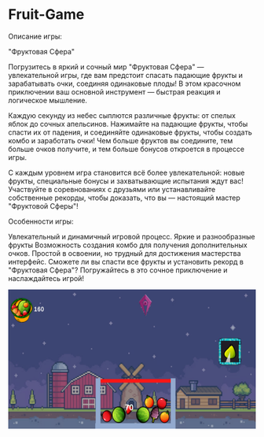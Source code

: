 # Fruit-Game

Описание игры:

"Фруктовая Сфера"

Погрузитесь в яркий и сочный мир "Фруктовая Сфера" — увлекательной игры, где вам предстоит спасать падающие фрукты и зарабатывать очки, соединяя одинаковые плоды! В этом красочном приключении ваш основной инструмент — быстрая реакция и логическое мышление.

Каждую секунду из небес сыплются различные фрукты: от спелых яблок до сочных апельсинов. Нажимайте на падающие фрукты, чтобы спасти их от падения, и соединяйте одинаковые фрукты, чтобы создать комбо и заработать очки! Чем больше фруктов вы соедините, тем больше очков получите, и тем больше бонусов откроется в процессе игры.

С каждым уровнем игра становится всё более увлекательной: новые фрукты, специальные бонусы и захватывающие испытания ждут вас! Участвуйте в соревнованиях с друзьями или устанавливайте собственные рекорды, чтобы доказать, что вы — настоящий мастер "Фруктовой Сферы"!

Особенности игры:

Увлекательный и динамичный игровой процесс.
Яркие и разнообразные фрукты 
Возможность создания комбо для получения дополнительных очков.
Простой в освоении, но трудный для достижения мастерства интерфейс.
Сможете ли вы спасти все фрукты и установить рекорд в "Фруктовая Сфера"? Погружайтесь в это сочное приключение и наслаждайтесь игрой!


![Описание скриншота](https://github.com/dato-svg/Fruit-Game/blob/main/EggGame/Assets/Screen/FruitGame1.png)
